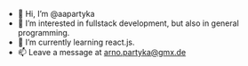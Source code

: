 - 👋 Hi, I’m @aapartyka
- 👀 I’m interested in fullstack development, but also in general programming.
- 🌱 I’m currently learning react.js.
- 📫 Leave a message at arno.partyka@gmx.de

<!---
aapartyka/aapartyka is a ✨ special ✨ repository because its `README.md` (this file) appears on your GitHub profile.
You can click the Preview link to take a look at your changes.
--->
